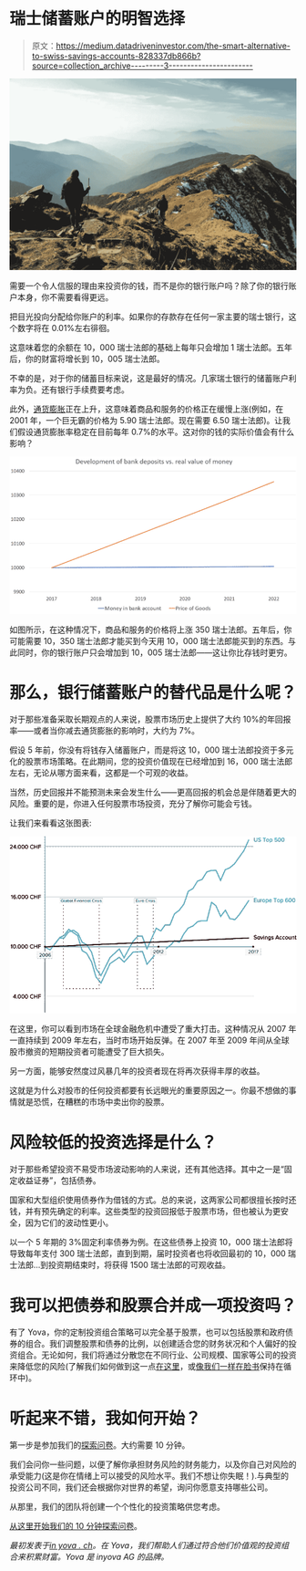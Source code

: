 # 瑞士储蓄账户的明智选择

> 原文：<https://medium.datadriveninvestor.com/the-smart-alternative-to-swiss-savings-accounts-828337db866b?source=collection_archive---------3----------------------->

![](img/a000826a5a4bb2ac01d8f72380df2cda.png)

需要一个令人信服的理由来投资你的钱，而不是你的银行账户吗？除了你的银行账户本身，你不需要看得更远。

把目光投向分配给你账户的利率。如果你的存款存在任何一家主要的瑞士银行，这个数字将在 0.01%左右徘徊。

这意味着您的余额在 10，000 瑞士法郎的基础上每年只会增加 1 瑞士法郎。五年后，你的财富将增长到 10，005 瑞士法郎。

不幸的是，对于你的储蓄目标来说，这是最好的情况。几家瑞士银行的储蓄账户利率为负。还有银行手续费要考虑。

此外，[通货膨胀](https://arxiv.org/pdf/1609.00716.pdf)正在上升，这意味着商品和服务的价格正在缓慢上涨(例如，在 2001 年，一个巨无霸的价格为 5.90 瑞士法郎。现在需要 6.50 瑞士法郎)。让我们假设通货膨胀率稳定在目前每年 0.7%的水平。这对你的钱的实际价值会有什么影响？

![](img/d9edfcb1c8e16bddfc807d608715b556.png)

如图所示，在这种情况下，商品和服务的价格将上涨 350 瑞士法郎。五年后，你可能需要 10，350 瑞士法郎才能买到今天用 10，000 瑞士法郎能买到的东西。与此同时，你的银行账户只会增加到 10，005 瑞士法郎——这让你比存钱时更穷。

# 那么，银行储蓄账户的替代品是什么呢？

对于那些准备采取长期观点的人来说，股票市场历史上提供了大约 10%的年回报率——或者当你减去通货膨胀的影响时，大约为 7%。

假设 5 年前，你没有将钱存入储蓄账户，而是将这 10，000 瑞士法郎投资于多元化的股票市场策略。在此期间，您的投资价值现在已经增加到 16，000 瑞士法郎左右，无论从哪方面来看，这都是一个可观的收益。

当然，历史回报并不能预测未来会发生什么——更高回报的机会总是伴随着更大的风险。重要的是，你进入任何股票市场投资，充分了解你可能会亏钱。

让我们来看看这张图表:

![](img/e9b021e816cd804efd5069c99d497e1d.png)

在这里，你可以看到市场在全球金融危机中遭受了重大打击。这种情况从 2007 年一直持续到 2009 年左右，当时市场开始反弹。在 2007 年至 2009 年间从全球股市撤资的短期投资者可能遭受了巨大损失。

另一方面，能够安然度过风暴几年的投资者现在将再次获得丰厚的收益。

这就是为什么对股市的任何投资都要有长远眼光的重要原因之一。你最不想做的事情就是恐慌，在糟糕的市场中卖出你的股票。

# 风险较低的投资选择是什么？

对于那些希望投资不易受市场波动影响的人来说，还有其他选择。其中之一是“固定收益证券”，包括债券。

国家和大型组织使用债券作为借钱的方式。总的来说，这两家公司都很擅长按时还钱，并有预先确定的利率。这些类型的投资回报低于股票市场，但也被认为更安全，因为它们的波动性更小。

以一个 5 年期的 3%固定利率债券为例。在这些债券上投资 10，000 瑞士法郎将导致每年支付 300 瑞士法郎，直到到期，届时投资者也将收回最初的 10，000 瑞士法郎…到投资期结束时，将获得 1500 瑞士法郎的可观收益。

# 我可以把债券和股票合并成一项投资吗？

有了 Yova，你的定制投资组合策略可以完全基于股票，也可以包括股票和政府债券的组合。我们调整股票和债券的比例，以创建适合您的财务状况和个人偏好的投资组合。无论如何，我们将通过分散您在不同行业、公司规模、国家等公司的投资来降低您的风险(了解我们如何做到这一点[在这里](https://www.inyova.com/investment-insights/efficient-frontier-investment-theory)，或[像我们一样在脸书](https://www.facebook.com/inyova)保持在循环中)。

# 听起来不错，我如何开始？

第一步是参加我们的[探索问卷](https://medium.inyova.ch/?utm_source=Mediumcom&utm_medium=QLpage)。大约需要 10 分钟。

我们会问你一些问题，以便了解你承担财务风险的财务能力，以及你自己对风险的承受能力(这是你在情绪上可以接受的风险水平。我们不想让你失眠！).与典型的投资公司不同，我们还会根据你对世界的希望，询问你愿意支持哪些公司。

从那里，我们的团队将创建一个个性化的投资策略供您考虑。

[从这里开始我们的 10 分钟探索问卷](https://medium.inyova.ch/?utm_source=Mediumcom&utm_medium=QLpage)。

*最初发表于*[*in yova . ch*](https://medium.inyova.ch/?utm_source=Mediumcom&utm_medium=QLpage)*。在 Yova，我们帮助人们通过符合他们价值观的投资组合来积累财富。Yova 是 inyova AG 的品牌。*